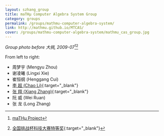 ```yaml
---
layout: szhang_group
title: maTHμ Computer Algebra System Group
category: groups
permalink: /groups/mathmu-computer-algebra-system/
link: http://mathmu.github.io/MTCAS/
cover: /groups/mathmu-computer-algebra-system/mathmu_cas_group.jpg
---
```


*Group photo before 大挑, 2009-07*[^1][^2]

From left to right:
* 周梦宇 (Mengyu Zhou)
* 谢凌曦 (Lingxi Xie)
* 崔恒纲 (Henggang Cui)
* [李 超 (Chao Li)](http://www.math.harvard.edu/~chaoli/){:target="_blank"}
* [张 翔 (Xiang Zhang)](https://www.szhang.net){:target="_blank"}
* 阮 威 (Wei Ruan)
* 张 龙 (Long Zhang)

[^1]: [maTHμ Project](/projects/mathmu)
[^2]: [全国挑战杯科技大赛特等奖](http://news.tsinghua.edu.cn/publish/news/4205/2011/20110225232353546846979/20110225232353546846979_.html){:target="_blank"}

